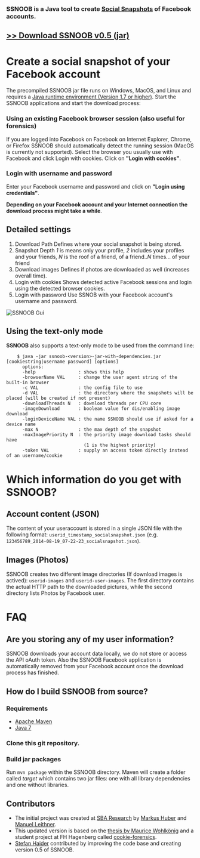 ### **SSNOOB** is a Java tool to create **[Social Snapshots](http://socialsnapshots.nysos.net/)** of Facebook accounts.

## **[>> Download SSNOOB v0.5 (jar)](https://s3-eu-west-1.amazonaws.com/socialsnapshots/ssnoob-0.5.jar)**

# Create a social snapshot of your Facebook account

The precompiled SSNOOB jar file runs on Windows, MacOS, and Linux and requires a [Java runtime environment (Version 1.7 or higher)](http://www.oracle.com/technetwork/java/javase/downloads/index.html).
Start the SSNOOB applications and start the download process:
### Using an existing Facebook browser session (also useful for forensics)
If you are logged into Facebook on Facebook on Internet Explorer, Chrome, or Firefox SSNOOB should automatically detect the running session (MacOS is currently not supported). Select the browser you usually use with Facebook and click Login with cookies.
Click on **"Login with cookies"**.
### Login with username and password
Enter your Facebook username and password and click on **"Login using credentials"**.

**Depending on your Facebook account and your Internet connection the download process might take a while**.

## Detailed settings

1. Download Path
Defines where your social snapshot is being stored.
2. Snapshot Depth
*1* is means only your profile, *2* includes your profiles and your friends, *N* is the roof of a friend, of a friend..*N* times... of your friend
3. Download images
Defines if photos are downloaded as well (increases overall time).
4. Login with cookies
Shows detected active Facebook sessions and login using the detected browser cookies.
5. Login with password
Use SSNOB with your Facebook account's username and password.


![SSNOOB Gui](https://s3-eu-west-1.amazonaws.com/socialsnapshots/ssnoob_gui.jpg)


## Using the text-only mode
**SSNOOB** also supports a text-only mode to be used from the command line:

```none
    $ java -jar ssnoob-<version>-jar-with-dependencies.jar [cookiestring|username password] [options]
      options:
      -help                : shows this help
      -browserName VAL     : change the user agent string of the built-in browser
      -c VAL               : the config file to use
      -d VAL               : the directory where the snapshots will be placed (will be created if not present)
      -downloadThreads N   : download threads per CPU core
      -imageDownload       : boolean value for dis/enabling image download
      -loginDeviceName VAL : the name SSNOOB should use if asked for a device name
      -max N               : the max depth of the snapshot
      -maxImagePriority N  : the priority image download tasks should have
                             (1 is the highest priority)
      -token VAL           : supply an access token directly instead of an username/cookie
```

# Which information do you get with SSNOOB?

## Account content (JSON)
The content of your useraccount is stored in a single JSON file with the following format: `userid_timestamp_socialsnapshot.json` (e.g. `123456789_2014-08-19_07-22-23_socialsnapshot.json`).

## Images (Photos)
SSNOOB creates two different image directories (If download images is actived): `userid-images` and `userid-user-images`. The first directory contains the actual HTTP path to the downloaded pictures, while the second directory lists Photos by Facebook user.

# FAQ

## Are you storing any of my user information?
SSNOOB downloads your account data locally, we do not store or access the API oAuth token. Also the SSNOOB Facebook application is automatically removed from your Facebook account once the download process has finished.

## How do I build SSNOOB from source?

### Requirements
* [Apache Maven](http://maven.apache.org/)
* [Java 7](http://www.oracle.com/technetwork/java/javase/downloads/jdk7-downloads-1880260.html)

### Clone this git repository.

### Build jar packages
Run `mvn package` within the SSNOOB directory. Maven will create a folder called *target* which contains two jar files: one with all library dependencies and one without libraries.


## Contributors
* The initial project was created at [SBA Research](http://www.sba-research.org) by [Markus Huber](http://www.sba-research.org/team/senior-researcher/markus-huber/) and [Manuel Leithner](http://www.sba-research.org/team/researchers/manuel-leithner/).
* This updated version is based on the [thesis by Maurice Wohlkönig](http://www.mannaz.at/) and a student project at FH Hagenberg called [cookie-forensics](https://code.google.com/p/cookie-forensics/).
* [Stefan Haider](https://github.com/haidelber) contributed by improving the code base and creating version 0.5 of SSNOOB.
